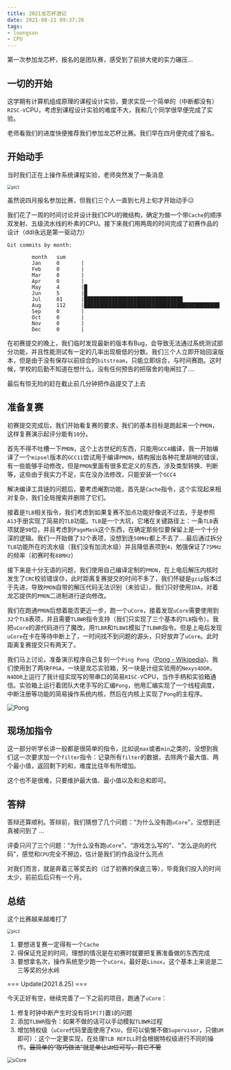 ```yaml
---
title: 2021龙芯杯游记
date: 2021-08-21 09:37:26
tags:
- loongson
- CPU
---
```


第一次参加龙芯杯，报名的是团队赛，感受到了前排大佬的实力碾压...

<!-- more -->

## 一切的开始

这学期有计算机组成原理的课程设计实验，要求实现一个简单的（中断都没有）`RISC-V`CPU，考虑到课程设计实验的难度不大，我和几个同学很早便完成了实验。

老师看我们的进度快便推荐我们参加龙芯杯比赛。我们早在四月便完成了报名。

## 开始动手

当时我们正在上操作系统课程实验，老师突然发了一条消息

<img src="pic1.png" alt="pic1" style="zoom:67%;" />

虽然说四月报名参加比赛，但我们三个人一直到七月上旬才开始动手😑

我们花了一周的时间讨论并设计我们CPU的微结构，确定为做一个带`Cache`的顺序双发射、五级流水线的朴素的CPU。接下来我们用两周的时间完成了初赛作品的设计（ddl永远是第一驱动力）

```
Git commits by month:

        month   sum
        Jan     0       |
        Feb     0       |
        Mar     0       |
        Apr     0       |
        May     4       |█
        Jun     5       |█
        Jul     81      |████████████████████████████████
        Aug     112     |████████████████████████████████████████████
        Sep     0       |
        Oct     0       |
        Nov     0       |
        Dec     0       |
```

在初赛提交的晚上，我们临时发现最新的版本有Bug，会导致无法通过系统测试部分功能，并且性能测试有一定的几率出现极低的分数。我们三个人立即开始回滚版本，但是由于没有保存以前综合的`bitstream`，只能立即综合，与时间赛跑。这时候，学校的后勤不知道在想什么，没有任何预告的把宿舍的电闸拉了....

最后有惊无险的赶在截止前几分钟把作品提交了上去

## 准备复赛

初赛提交完成后，我们开始看复赛的要求，我们的基本目标是跑起来一个`PMON`，这样复赛演示起评分能有`10`分。

首先不得不吐槽一下`PMON`，这个上古世纪的东西，只能用`GCC4`编译，我一开始编译了一个`mipsel`版本的`GCC11`尝试用于编译`PMON`，结构报出各种花里胡哨的错误，有一些能够手动修改，但是`PMON`里面有很多宏定义的东西，涉及类型转换、判断等，这些由于我实力不足，实在没办法修改，只能安装一个`GCC4`

解决编译工具链的问题后，要考虑阉割功能，首先是`Cache`指令，这个实现起来相对复杂，我们全局搜索并删除了它们。

接着是`TLB`相关指令，我们考虑到如果复赛不加点功能好像说不过去，于是参照`A13`手册实现了简易的`TLB`功能。`TLB`是一个大坑，它堵在关键路径上：一条`TLB`表项就是`90`位，并且考虑到`PageMask`这个东西，在确定那些位要保留上是一个十分深的逻辑。我们一开始做了`32`个表项，没想到连`50MHz`都上不去了....最后通过拆分`TLB`功能所在的流水级（我们没有加流水级）并且降低表项到`4`，勉强保证了`75MHz`的频率（初赛时有`88MHz`）

接下来是十分无语的问题，我们使用自己编译定制的`PMON`，在上电后解压内核时发生了`CRC`校验错误😓，此时距离复赛提交的时间不多了，我们怀疑是`gzip`版本过于先进，导致`PMON`自带的解压代码无法识别（未验证）。我们只好使用`IDA`，对着龙芯提供的`PMON`二进制进行逆向修改。

我们在跑通`PMON`后想着能否更近一步，跑一个`uCore`，接着发现`uCore`需要使用到`32`个`TLB`表项，并且需要`TLBWR`指令支持（我们只实现了三个基本的`TLB`指令）。我把`uCore`的源代码进行了魔改，用`TLBR`和`TLBWI`模拟了`TLBWR`指令。但是上电后发现`uCore`在卡在等待中断上了，一时间找不到问题的源头，只好放弃了`uCore`。此时距离复赛提交只有两天了。

我们马上讨论，准备演示程序自己复刻一个`Ping Pong`（[Pong - Wikipedia](https://en.wikipedia.org/wiki/Pong))。我们使用到了两块`FPGA`，一块是龙芯实验箱，另一块是计组实验用的`Nexys4DDR`，`N4DDR`上运行了我计组实现写的带串口的简易`RISC-V`CPU，当作手柄和实验箱通信。实验箱上运行着团队大佬手写的汇编`Pong`，他用汇编实现了一个线程调度，中断注册等功能的简易操作系统内核，然后在内核上实现了`Pong`的主程序。

![Pong](pong.png)

## 现场加指令

这一部分听学长讲一般都是很简单的指令，比如说`max`或者`min`之类的，没想到我们这一次要求加一个`filter`指令：记录所有`filter`的数据，去除两个最大值、两个最小值，返回剩下的和，难度比往年有所增加。

这个也不是很难，只要维护最大值、最小值以及和总和即可。

## 答辩

答辩还算顺利。答辩前，我们猜想了几个问题：“为什么没有跑`uCore`”，没想到还真被问到了 ...

评委只问了三个问题：“为什么没有跑`uCore`”、“游戏怎么写的”、“怎么逆向的代码”，感觉和`CPU`完全不擦边，估计是我们的作品没什么亮点

对我们而言，就是奔着三等奖去的（过了初赛的保底三等），毕竟我们投入的时间太少，前前后后只有一个月。

## 总结

这个比赛越来越难打了

<img src="pic2.jpg" alt="pic2" style="zoom:67%;" />

1. 要想进复赛一定得有一个`Cache`
2. 得保证充足的时间，理想的情况是在初赛时就要把复赛准备做的东西完成
3. 要想拿名次，操作系统至少跑一个`uCore`，最好是`Linux`，这个基本上来说是二三等奖的分水岭



=== Update(2021.8.25) ===

今天正好有空，继续完善了一下之前的项目，跑通了`uCore`：

1. 修复时钟中断产生时没有将`IP[7]`置`1`的问题
2. 添加`TLBWR`指令：如果不做的话可以手动模拟`TLBWR`过程
3. 增加特权级（`uCore`代码里面使用了`KSU`，但可以偷懒不做`Supervisor`，只做`UM`即可）：这个一定要实现，在处理`TLB REFILL`时会根据特权级进行不同的操作。~~最简单的“取巧做法”就是单让`UM`位可写，其它不管~~

<img src="uCore.png" alt="uCore" style="zoom:80%;" />
